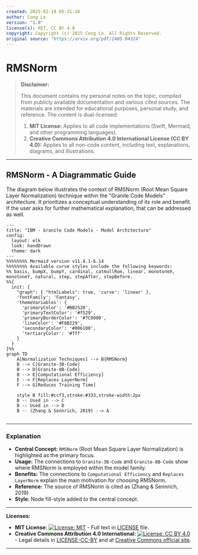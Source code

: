 ```yaml
---
created: 2025-02-18 05:31:26
author: Cong Le
version: "1.0"
license(s): MIT, CC BY 4.0
copyright: Copyright (c) 2025 Cong Le. All Rights Reserved.
original source: "https://arxiv.org/pdf/2405.04324"
---
```




# RMSNorm
> **Disclaimer:**
>
> This document contains my personal notes on the topic,
> compiled from publicly available documentation and various cited sources.
> The materials are intended for educational purposes, personal study, and reference.
> The content is dual-licensed:
> 1. **MIT License:** Applies to all code implementations (Swift, Mermaid, and other programming languages).
> 2. **Creative Commons Attribution 4.0 International License (CC BY 4.0):** Applies to all non-code content, including text, explanations, diagrams, and illustrations.
---


## RMSNorm - A Diagrammatic Guide 

The diagram below illustrates the context of RMSNorm (Root Mean Square Layer Normalization) technique within the "Granite Code Models" architecture. It prioritizes a conceptual understanding of its role and benefit. If the user asks for further mathematical explanation, that can be addressed as well.




```mermaid
---
title: "IBM - Granite Code Models - Model Architecture"
config:
  layout: elk
  look: handDrawn
  theme: dark
---
%%%%%%%% Mermaid version v11.4.1-b.14
%%%%%%%% Available curve styles include the following keywords:
%% basis, bumpX, bumpY, cardinal, catmullRom, linear, monotoneX, monotoneY, natural, step, stepAfter, stepBefore.
%%{
  init: {
    "graph": { "htmlLabels": true, 'curve': 'linear' },
    'fontFamily': 'Fantasy',
    'themeVariables': {
      'primaryColor': '#BB2528',
      'primaryTextColor': '#f529',
      'primaryBorderColor': '#7C0000',
      'lineColor': '#F8B229',
      'secondaryColor': '#006100',
      'tertiaryColor': '#fff'
    }
  }
}%%
graph TD
    A[Normalization Techniques] --> B{RMSNorm}
    B --> C[Granite-3B-Code]
    B --> D[Granite-8B-Code]
    B --> E[Computational Efficiency]
    E --> F[Replaces LayerNorm]
    F --> G[Reduces Training Time]

    style B fill:#ccf3,stroke:#333,stroke-width:2px
    B -- Used in --> C
    B -- Used in --> D
    B -- (Zhang & Sennrich, 2019) --> A
    
```

----


### Explanation

*   **Central Concept:** `RMSNorm` (Root Mean Square Layer Normalization) is highlighted as the primary focus.
*   **Usage:** The connections to `Granite-3B-Code` and `Granite-8B-Code` show where RMSNorm is employed within the model family.
*   **Benefits:** The connections to `Computational Efficiency` and `Replaces LayerNorm` explain the main motivation for choosing RMSNorm.
*   **Reference:**  The source of RMSNorm is cited as (Zhang & Sennrich, 2019)
*   **Style**: Node fill-style added to the central concept.



---
**Licenses:**

- **MIT License:**  [![License: MIT](https://img.shields.io/badge/License-MIT-yellow.svg)](LICENSE) - Full text in [LICENSE](LICENSE) file.
- **Creative Commons Attribution 4.0 International:** [![License: CC BY 4.0](https://licensebuttons.net/l/by/4.0/88x31.png)](LICENSE-CC-BY) - Legal details in [LICENSE-CC-BY](LICENSE-CC-BY) and at [Creative Commons official site](http://creativecommons.org/licenses/by/4.0/).

---